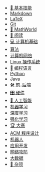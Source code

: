 <!-- _navbar.md -->
<!-- _navbar.md -->
-  [:book: 基本技能](/basic-skills/)
  - [Markdown](/basic-skills/markdown/)
  - [LaTeX](/basic-skills/latex/)
  - [Git](/basic-skills/git/)
-  [:triangular_ruler: MathWorld](/Math/)
-  [:book: 阅读](/reading/)
-  [:computer: 计算机基础](/computer-basics/)
  - [算法](/computer-basics/algorithms/)
  - [计算机网络](/computer-basics/computer-networks/)
  - [Linux 操作系统](/computer-basics/linux-os/)
-  [:snake: 编程语言](/programming-languages)
  - [Python](/programming-languages/python/)
  - [Java](/programming-languages/java/)
-  [:hammer_and_wrench: 前-后端](/frontend-backend/)
-  [:control_knobs: 硬件](/hardware/)
-  [:brain: 人工智能](/ai)
  - [机器学习](/ai/machine-learning/)
  - [深度学习](/ai/deep-learning/)
  - [强化学习](/ai/reinforcement-learning/)
-  [:trophy: 大赛](/contests)
  - [ACM 程序设计](/contests/acm-programming/)
  - [机器人](/contests/robotics/)
  - [应用开发](/contests/app-development/)
  - [网络攻防](/contests/cybersecurity/)
  - [大数据](/contests/big-data/)
-  [:file_folder: 杂项](/miscellaneous/)
  <!-- - [资源链接](/miscellaneous/resources/)
  - [常见问题](/miscellaneous/faq/)
  - [社区讨论](/miscellaneous/community/) -->